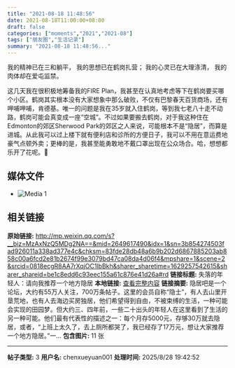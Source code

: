 ```yaml
---
title: "2021-08-18 11:48:56"
date: 2021-08-18T11:00:00+08:00
draft: false
categories: ["moments","2021","2021-08"]
tags: ["朋友圈","生活记录"]
summary: "2021-08-18 11:48:56..."
---
```


我的精神已在三和躺平，
我的思想已在鹤岗扎营；
我的心灵已在大理涤清，
我的肉体却在爱屯监禁。

这几天我在很积极地筹备我的FIRE Plan，我甚至在认真地考虑等下在鹤岗要买哪个小区。鹤岗其实根本没有大家想象中那么破败，不仅有巴黎春天百货商场，还有呷哺呷哺，肯德基。唯一的问题是我在35岁就入住鹤岗，等到我七老八十走不动路，鹤岗可能会真变成一座“空城”。不过如果要搬去鹤岗，对于我这种住在Edmonton的郊区Sherwood Park的郊区之人来说，可能根本不是“隐居”，而算是进城。从此我可以过上楼下就有便利店和诊所的方便日子，我可以不用在意运费地豪气点顿外卖；更棒的是，我甚至能勇敢地不戴口罩出现在公众场合。哈，想想都乐开了花呢。🤭

## 媒体文件

- ![Media 1](/Moments/photos/2021-08-18/202108181148560.jpg)

## 相关链接

**原始链接:** http://mp.weixin.qq.com/s?__biz=MzAxNzQ5MDg2NA==&mid=2649617490&idx=1&sn=3b854274503fad926011a338ad377e4c&chksm=83fde28db48a6b9b202d6867885203ab858c00a6fcd2e81b2674f99e3079bd47ca08da4d06f4&mpshare=1&scene=2&srcid=0818ecgR8AA7rXqjOC1lbBkh&sharer_sharetime=1629257542615&sharer_shareid=be1c8edd6c93eec155a61c876e41d26a#rd
**链接标题:** 失落的年轻人：请向我推荐一个地方隐居
**本地链接:** [查看完整内容](/link_content/2021/08/2021-08-18-1/link_content/)
**链接摘要:** 隐居吧是一个论坛，大约有55万人关注，700万条帖子。这里的会员自称“隐士”，有人去山里开垦荒地，也有人去海边买房独居，他们希望得到自由，不被束缚的生活，一种可能会实现的田园梦。但大约三、四年前，一些二十出头的年轻人在这里看到了生活的另一种可能。他们最有代表性的描述之一：每个月存5000元，存够30万就去隐居，或者，“上班上太久了，去上厕所都哭了，我已经存了17万元，想让大家推荐一个地方隐居。”一...
**包含图片:** 11 张

---

**帖子类型:** 3
**用户名:** chenxueyuan001
**处理时间:** 2025/8/28 19:42:52